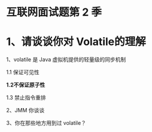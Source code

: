 # 互联网面试题第 2 季



# 1、请谈谈你对 Volatile的理解

1、volatile 是 Java 虚拟机提供的轻量级的同步机制

1.1 保证可见性

**1.2不保证原子性**

1.3 禁止指令重排

2、JMM 你谈谈

3、你在那些地方用到过 volatile？